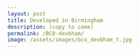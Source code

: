 ```yaml
---
layout: post
title: Developed in Birmingham
description: (copy to come)
permalink: /BCO-devbham/
image: /assets/images/bco_devbham_t.jpg
---
```

